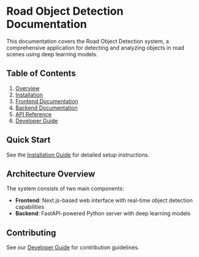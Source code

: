 # Road Object Detection Documentation

This documentation covers the Road Object Detection system, a comprehensive application for detecting and analyzing objects in road scenes using deep learning models.

## Table of Contents

1. [Overview](./overview.md)
2. [Installation](./installation.md)
3. [Frontend Documentation](./frontend/README.md)
4. [Backend Documentation](./backend/README.md)
5. [API Reference](./api/README.md)
6. [Developer Guide](./developer/README.md)

## Quick Start

See the [Installation Guide](./installation.md) for detailed setup instructions.

## Architecture Overview

The system consists of two main components:

- **Frontend**: Next.js-based web interface with real-time object detection capabilities
- **Backend**: FastAPI-powered Python server with deep learning models

## Contributing

See our [Developer Guide](./developer/README.md) for contribution guidelines.